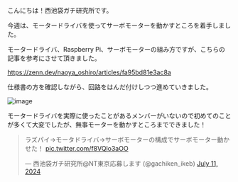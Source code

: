 こんにちは！西池袋ガチ研究所です。

今週は、モータードライバを使ってサーボモーターを動かすところを着手しました。

モータードライバ、Raspberry Pi、サーボモーターの組み方ですが、こちらの記事を参考にさせて頂きました。

https://zenn.dev/naoya_oshiro/articles/fa95bd81e3ac8a

仕様書の方を確認しながら、回路をはんだ付けしつつ進めていきました。

![image](https://github.com/user-attachments/assets/e3ddc44d-a883-46f0-afd6-982a40d79d5d)

モータードライバを実際に使ったことがあるメンバーがいないので初めてのことが多くて大変でしたが、無事モーターを動かすところまでできました！

<blockquote class="twitter-tweet" data-media-max-width="560"><p lang="ja" dir="ltr">ラズパイ→モータドライバ→サーボモーターの構成でサーボモーター動かせた！ <a href="https://t.co/f8VQlo3aOO">pic.twitter.com/f8VQlo3aOO</a></p>&mdash; 西池袋ガチ研究所@NT東京応募します (@gachiken_ikeb) <a href="https://twitter.com/gachiken_ikeb/status/1811363313252704378?ref_src=twsrc%5Etfw">July 11, 2024</a></blockquote> <script async src="https://platform.twitter.com/widgets.js" charset="utf-8"></script>
